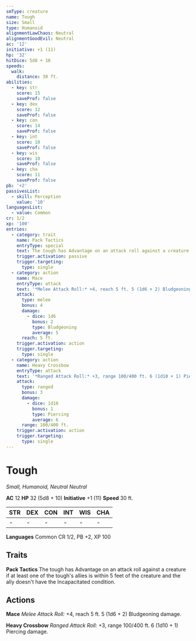 ```yaml
---
smType: creature
name: Tough
size: Small
type: Humanoid
alignmentLawChaos: Neutral
alignmentGoodEvil: Neutral
ac: '12'
initiative: +1 (11)
hp: '32'
hitDice: 5d8 + 10
speeds:
  walk:
    distance: 30 ft.
abilities:
  - key: str
    score: 15
    saveProf: false
  - key: dex
    score: 12
    saveProf: false
  - key: con
    score: 14
    saveProf: false
  - key: int
    score: 10
    saveProf: false
  - key: wis
    score: 10
    saveProf: false
  - key: cha
    score: 11
    saveProf: false
pb: '+2'
passivesList:
  - skill: Perception
    value: '10'
languagesList:
  - value: Common
cr: 1/2
xp: '100'
entries:
  - category: trait
    name: Pack Tactics
    entryType: special
    text: The tough has Advantage on an attack roll against a creature if at least one of the tough's allies is within 5 feet of the creature and the ally doesn't have the Incapacitated condition.
    trigger.activation: passive
    trigger.targeting:
      type: single
  - category: action
    name: Mace
    entryType: attack
    text: '*Melee Attack Roll:* +4, reach 5 ft. 5 (1d6 + 2) Bludgeoning damage.'
    attack:
      type: melee
      bonus: 4
      damage:
        - dice: 1d6
          bonus: 2
          type: Bludgeoning
          average: 5
      reach: 5 ft.
    trigger.activation: action
    trigger.targeting:
      type: single
  - category: action
    name: Heavy Crossbow
    entryType: attack
    text: '*Ranged Attack Roll:* +3, range 100/400 ft. 6 (1d10 + 1) Piercing damage.'
    attack:
      type: ranged
      bonus: 3
      damage:
        - dice: 1d10
          bonus: 1
          type: Piercing
          average: 6
      range: 100/400 ft.
    trigger.activation: action
    trigger.targeting:
      type: single
---
```


# Tough
*Small, Humanoid, Neutral Neutral*

**AC** 12
**HP** 32 (5d8 + 10)
**Initiative** +1 (11)
**Speed** 30 ft.

| STR | DEX | CON | INT | WIS | CHA |
| --- | --- | --- | --- | --- | --- |
| - | - | - | - | - | - |

**Languages** Common
CR 1/2, PB +2, XP 100

## Traits

**Pack Tactics**
The tough has Advantage on an attack roll against a creature if at least one of the tough's allies is within 5 feet of the creature and the ally doesn't have the Incapacitated condition.

## Actions

**Mace**
*Melee Attack Roll:* +4, reach 5 ft. 5 (1d6 + 2) Bludgeoning damage.

**Heavy Crossbow**
*Ranged Attack Roll:* +3, range 100/400 ft. 6 (1d10 + 1) Piercing damage.
